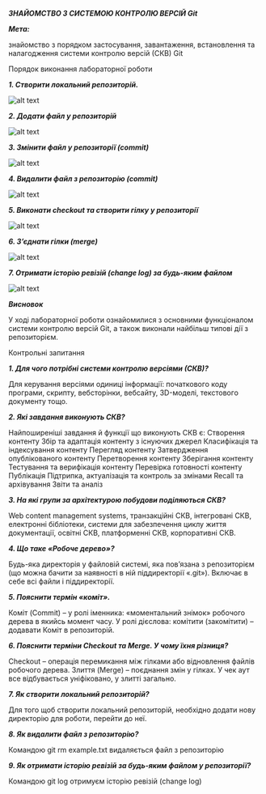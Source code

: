 <p> <B> <I>ЗНАЙОМСТВО З СИСТЕМОЮ КОНТРОЛЮ ВЕРСІЙ Git</p> </B> </I>

<p> <B> <I>Мета:</p> </B> </I> знайомство з порядком застосування, завантаження, встановлення та
налагодження системи контролю версій (СКВ) Git

Порядок виконання лабораторної роботи

<p> <B> <I>1. Створити локальний репозиторій.</p> </B> </I>

![alt text](https://github.com/Goldbe54/Okk/blob/c6d969962e9e88696a0f736bc1c166ab8fe0739d/111.png)

<p> <B> <I>2. Додати файл у репозиторій</p> </B> </I>

![alt text](https://github.com/Goldbe54/Okk/blob/f095c69add74c21ff159d212f9d984a293974881/113.png)

<p> <B> <I>3. Змінити файл у репозиторії (commit)</p> </B> </I>

![alt text](https://github.com/Goldbe54/Okk/blob/f095c69add74c21ff159d212f9d984a293974881/114.png)

<p> <B> <I>4. Видалити файл з репозиторію (commit)</p> </B> </I>

![alt text](https://github.com/Goldbe54/Okk/blob/f095c69add74c21ff159d212f9d984a293974881/115.png)

<p> <B> <I>5. Виконати checkout та створити гілку у репозиторії</p> </B> </I>

![alt text](https://github.com/Goldbe54/Okk/blob/f095c69add74c21ff159d212f9d984a293974881/116.png)

<p> <B> <I>6. З’єднати гілки (merge)</p> </B> </I>
 
![alt text](https://github.com/Goldbe54/Okk/blob/f095c69add74c21ff159d212f9d984a293974881/117.png)

<p> <B> <I>7. Отримати історію ревізій (change log) за будь-яким файлом</p> </B> </I>

![alt text](https://github.com/Goldbe54/Okk/blob/f095c69add74c21ff159d212f9d984a293974881/118.png)

<p> <B> <I>Висновок</p> </B> </I>

У ході лабораторної роботи ознайомилися з основними
функціоналом системи контролю версій Git, а також виконали найбільш
типові дії з репозиторієм.

Контрольні запитання

<p> <B> <I>1. Для чого потрібні системи контролю версіями (СКВ)?</p> </B> </I>

Для керування версіями одиниці інформації: початкового коду програми, скрипту, вебсторінки, вебсайту, 3D-моделі, текстового документу тощо.

<p> <B> <I>2. Які завдання виконують СКВ?</p> </B> </I>

Найпоширеніші завдання й функції що виконують СКВ є:
Створення контенту
Збір та адаптація контенту з існуючих джерел
Класифікація та індексування контенту
Перегляд контенту
Затвердження опублікованого контенту
Перетворення контенту
Зберігання контенту
Тестування та верифікація контенту
Перевірка готовності контенту
Публікація
Підтрипка, актуалізація та контроль за змінами
Recall та архівування
Звіти та аналіз

<p> <B> <I>3. На які групи за архітектурою побудови поділяються СКВ? </p> </B> </I>

Web content management systems, транзакційні СКВ, інтегровані СКВ, електронні бібліотеки, системи для забезпечення циклу життя документації, освітні СКВ, платформенні СКВ, корпоративні СКВ.

<p> <B> <I>4. Що таке «Робоче дерево»?</p> </B> </I>

Будь-яка директорія у файловій системі, яка пов’язана з репозиторієм (що можна бачити за наявності в ній
піддиректорії «.git»). Включає в себе всі файли і піддиректорії.

<p> <B> <I>5. Пояснити термін «коміт».</p> </B> </I>

Коміт (Commit) – у ролі іменника: «моментальний знімок» робочого
дерева в якийсь момент часу. У ролі дієслова: комітити (закомітити) – додавати Коміт в репозиторій.

<p> <B> <I>6. Пояснити терміни Checkout та Merge. У чому їхня різниця?</p> </B> </I>

Checkout – операція перемикання між гілками або відновлення файлів
робочого дерева.
Злиття (Merge) – поєднання змін у гілках.
У чек аут все відбувається уніфіковано, у злитті загально.

<p> <B> <I>7. Як створити локальний репозиторій?</p> </B> </I>

Для того щоб створити локальний репозиторій, необхідно додати
нову директорію для роботи, перейти до неї.

<p> <B> <I>8. Як видалити файл з репозиторію?</p> </B> </I>

Командою git rm example.txt видаляється файл з репозиторію

<p> <B> <I>9. Як отримати історію ревізій за будь-яким файлом у репозиторії?</p> </B> </I>

Командою git log отримуєм історію ревізій (change log)
